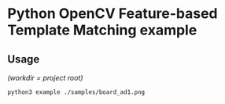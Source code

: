 # Python OpenCV Feature-based Template Matching example

## Usage

*(workdir = project root)*

```sh
python3 example ./samples/board_ad1.png
```
